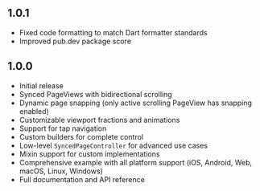 ## 1.0.1

- Fixed code formatting to match Dart formatter standards
- Improved pub.dev package score

## 1.0.0

- Initial release
- Synced PageViews with bidirectional scrolling
- Dynamic page snapping (only active scrolling PageView has snapping enabled)
- Customizable viewport fractions and animations
- Support for tap navigation
- Custom builders for complete control
- Low-level `SyncedPageController` for advanced use cases
- Mixin support for custom implementations
- Comprehensive example with all platform support (iOS, Android, Web, macOS, Linux, Windows)
- Full documentation and API reference
